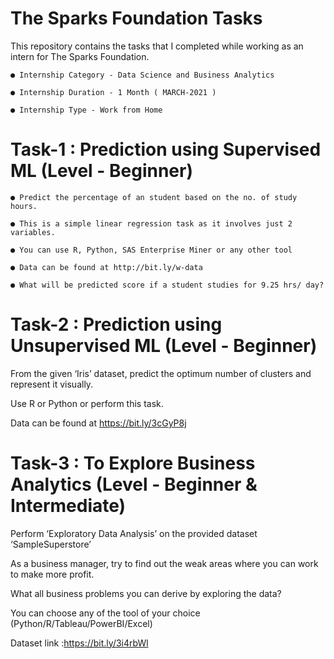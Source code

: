 # The Sparks Foundation Tasks
This repository contains the tasks that I completed while working as an intern for The Sparks Foundation.

    ● Internship Category - Data Science and Business Analytics
  
    ● Internship Duration - 1 Month ( MARCH-2021 )
  
    ● Internship Type - Work from Home

# Task-1 : Prediction using Supervised ML (Level - Beginner)

    ● Predict the percentage of an student based on the no. of study hours.

    ● This is a simple linear regression task as it involves just 2 variables.

    ● You can use R, Python, SAS Enterprise Miner or any other tool

    ● Data can be found at http://bit.ly/w-data

    ● What will be predicted score if a student studies for 9.25 hrs/ day?
    
# Task-2 : Prediction using Unsupervised ML (Level - Beginner)

From the given ‘Iris’ dataset, predict the optimum number of clusters and represent it visually.

Use R or Python or perform this task.

Data can be found at https://bit.ly/3cGyP8j    

# Task-3 : To Explore Business Analytics (Level - Beginner & Intermediate)

Perform ‘Exploratory Data Analysis’ on the provided dataset ‘SampleSuperstore’

As a business manager, try to find out the weak areas where you can work to make more profit.


What all business problems you can derive by exploring the data?

You can choose any of the tool of your choice (Python/R/Tableau/PowerBI/Excel)

Dataset link :https://bit.ly/3i4rbWl
